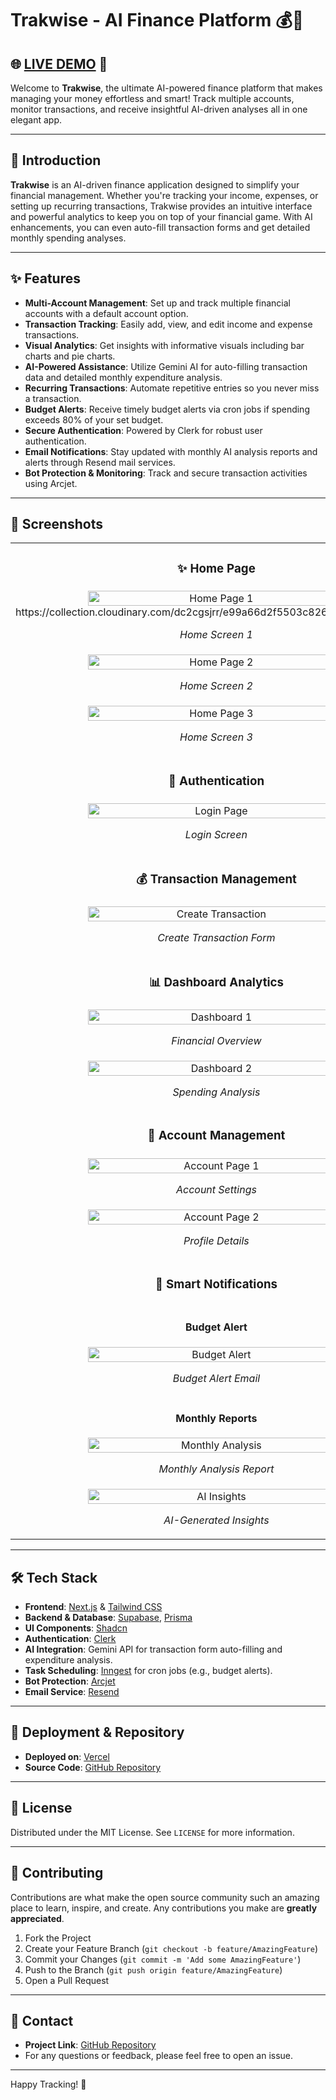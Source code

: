 # Trakwise - AI Finance Platform 💰🤖

## 🌐 [LIVE DEMO](https://Trakwise-ai-finance-platform-ls3y.vercel.app/) 🚀

Welcome to **Trakwise**, the ultimate AI-powered finance platform that makes managing your money effortless and smart! Track multiple accounts, monitor transactions, and receive insightful AI-driven analyses all in one elegant app.

---

## 🚀 Introduction

**Trakwise** is an AI-driven finance application designed to simplify your financial management. Whether you're tracking your income, expenses, or setting up recurring transactions, Trakwise provides an intuitive interface and powerful analytics to keep you on top of your financial game. With AI enhancements, you can even auto-fill transaction forms and get detailed monthly spending analyses.

---

## ✨ Features

- **Multi-Account Management**: Set up and track multiple financial accounts with a default account option.
- **Transaction Tracking**: Easily add, view, and edit income and expense transactions.
- **Visual Analytics**: Get insights with informative visuals including bar charts and pie charts.
- **AI-Powered Assistance**: Utilize Gemini AI for auto-filling transaction data and detailed monthly expenditure analysis.
- **Recurring Transactions**: Automate repetitive entries so you never miss a transaction.
- **Budget Alerts**: Receive timely budget alerts via cron jobs if spending exceeds 80% of your set budget.
- **Secure Authentication**: Powered by Clerk for robust user authentication.
- **Email Notifications**: Stay updated with monthly AI analysis reports and alerts through Resend mail services.
- **Bot Protection & Monitoring**: Track and secure transaction activities using Arcjet.

---
## 📸 Screenshots

<table>
  <tr>
    <td width="100%" align="center">
      <h3>✨ Home Page</h3>
    </td>
  </tr>
  <tr>
    <td width="100%" align="center">
      <img src="[https://res.cloudinary.com/dzduidnoo/image/upload/v1743441495/Screenshot_2025-03-31_224550_iqhwsq.png](https://collection.cloudinary.com/dc2cgsjrr/e99a66d2f5503c826cfcea461d2a9b18)" width="80%" alt="Home Page 1" />
      https://collection.cloudinary.com/dc2cgsjrr/e99a66d2f5503c826cfcea461d2a9b18
      <p><em>Home Screen 1</em></p>
    </td>
  </tr>
  <tr>
    <td width="100%" align="center">
      <img src="https://res.cloudinary.com/dzduidnoo/image/upload/v1743442725/Screenshot_2025-03-31_224613_gwrnxr.png" width="80%" alt="Home Page 2" />
      <p><em>Home Screen 2</em></p>
    </td>
  </tr>
  <tr>
    <td width="100%" align="center">
      <img src="https://res.cloudinary.com/dzduidnoo/image/upload/v1743442725/Screenshot_2025-03-31_224628_itedcf.png" width="80%" alt="Home Page 3" />
      <p><em>Home Screen 3</em></p>
    </td>
  </tr>

  <tr>
    <td width="100%" align="center">
      <h3>🔐 Authentication</h3>
    </td>
  </tr>
  <tr>
    <td width="100%" align="center">
      <img src="https://res.cloudinary.com/dzduidnoo/image/upload/v1743442725/Screenshot_2025-03-31_224942_m0m03g.png" width="80%" alt="Login Page" />
      <p><em>Login Screen</em></p>
    </td>
  </tr>

  <tr>
    <td width="100%" align="center">
      <h3>💰 Transaction Management</h3>
    </td>
  </tr>
  <tr>
    <td width="100%" align="center">
      <img src="https://res.cloudinary.com/dzduidnoo/image/upload/v1743442725/Screenshot_2025-03-31_225215_abclex.png" width="80%" alt="Create Transaction" />
      <p><em>Create Transaction Form</em></p>
    </td>
  </tr>

  <tr>
    <td width="100%" align="center">
      <h3>📊 Dashboard Analytics</h3>
    </td>
  </tr>
  <tr>
    <td width="100%" align="center">
      <img src="https://res.cloudinary.com/dzduidnoo/image/upload/v1743442726/Screenshot_2025-03-31_230420_yfrjvx.png" width="80%" alt="Dashboard 1" />
      <p><em>Financial Overview</em></p>
    </td>
  </tr>
  <tr>
    <td width="100%" align="center">
      <img src="https://res.cloudinary.com/dzduidnoo/image/upload/v1743442726/Screenshot_2025-03-31_230431_genxpy.png" width="80%" alt="Dashboard 2" />
      <p><em>Spending Analysis</em></p>
    </td>
  </tr>

  <tr>
    <td width="100%" align="center">
      <h3>👤 Account Management</h3>
    </td>
  </tr>
  <tr>
    <td width="100%" align="center">
      <img src="https://res.cloudinary.com/dzduidnoo/image/upload/v1743442726/Screenshot_2025-03-31_230226_j0ipni.png" width="80%" alt="Account Page 1" />
      <p><em>Account Settings</em></p>
    </td>
  </tr>
  <tr>
    <td width="100%" align="center">
      <img src="https://res.cloudinary.com/dzduidnoo/image/upload/v1743442726/Screenshot_2025-03-31_230247_jcpl1b.png" width="80%" alt="Account Page 2" />
      <p><em>Profile Details</em></p>
    </td>
  </tr>

  <tr>
    <td width="100%" align="center">
      <h3>📧 Smart Notifications</h3>
    </td>
  </tr>
  <tr>
    <td width="100%" align="center">
      <h4>Budget Alert</h4>
      <img src="https://res.cloudinary.com/dzduidnoo/image/upload/v1743442731/Screenshot_2025-03-31_230643_lhhlse.png" width="80%" alt="Budget Alert" />
      <p><em>Budget Alert Email</em></p>
    </td>
  </tr>
  <tr>
    <td width="100%" align="center">
      <h4>Monthly Reports</h4>
      <img src="https://res.cloudinary.com/dzduidnoo/image/upload/v1743442732/Screenshot_2025-03-31_230702_ek99us.png" width="80%" alt="Monthly Analysis" />
      <p><em>Monthly Analysis Report</em></p>
    </td>
  </tr>
  <tr>
    <td width="100%" align="center">
      <img src="https://res.cloudinary.com/dzduidnoo/image/upload/v1743442822/Screenshot_2025-03-31_231000_kbgbcn.png" width="80%" alt="AI Insights" />
      <p><em>AI-Generated Insights</em></p>
    </td>
  </tr>
</table>

---

## 🛠️ Tech Stack

- **Frontend**: [Next.js](https://nextjs.org/) & [Tailwind CSS](https://tailwindcss.com/)
- **Backend & Database**: [Supabase](https://supabase.com/), [Prisma](https://www.prisma.io/)
- **UI Components**: [Shadcn](https://ui.shadcn.com/)
- **Authentication**: [Clerk](https://clerk.dev/)
- **AI Integration**: Gemini API for transaction form auto-filling and expenditure analysis.
- **Task Scheduling**: [Inngest](https://inngest.com/) for cron jobs (e.g., budget alerts).
- **Bot Protection**: [Arcjet](https://arcjet.io/)
- **Email Service**: [Resend](https://resend.com/)


---

## 🔗 Deployment & Repository

- **Deployed on**: [Vercel](https://vercel.com/)
- **Source Code**: [GitHub Repository](https://github.com/your-username/your-repo)

---

## 📄 License

Distributed under the MIT License. See `LICENSE` for more information.

---

## 🙌 Contributing

Contributions are what make the open source community such an amazing place to learn, inspire, and create. Any contributions you make are **greatly appreciated**.

1. Fork the Project
2. Create your Feature Branch (`git checkout -b feature/AmazingFeature`)
3. Commit your Changes (`git commit -m 'Add some AmazingFeature'`)
4. Push to the Branch (`git push origin feature/AmazingFeature`)
5. Open a Pull Request

---

## 🤝 Contact

- **Project Link**: [GitHub Repository](https://github.com/your-username/your-repo)
- For any questions or feedback, please feel free to open an issue.

---

Happy Tracking! 🎉
